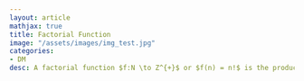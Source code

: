 ```yaml
---
layout: article
mathjax: true
title: Factorial Function
image: "/assets/images/img_test.jpg"
categories:
- DM
desc: A factorial function $f:N \to Z^{+}$ or $f(n) = n!$ is the product of first n positive integers. Also, $f(0) = 0! = 1$
































































































































































































































































































































































 
imagealt: 
---
```


A *factorial function* $f:N \to Z^{+}$ or $f(n) = n!$ is the product of first n positive integers. Also, $f(0) = 0! = 1$
































































































































































































































































































































































